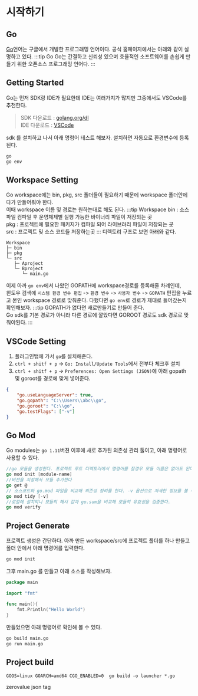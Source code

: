 # 시작하기

## Go
[Go](https://golang.org/)언어는 구글에서 개발한 프로그래밍 언어이다. 공식 홈페이지에서는 아래와 같이 설명하고 있다.
:::tip Go
Go는 간결하고 신뢰성 있으며 효율적인 소프트웨어를 손쉽게 만들기 위한 오픈소스 프로그래밍 언어다.
:::
## Getting Started
Go는 먼저 SDK랑 IDE가 필요한데 IDE는 여러가지가 많지만 그중에서도 VSCode를 추천한다.
> SDK 다운로드 : [golang.org/dl](https://golang.org/dl/)  
IDE 다운로드 : [VSCode](https://code.visualstudio.com/Download)

sdk 를 설치하고 나서 아래 명령어 테스트 해보자. 설치하면 자동으로 환경변수에 등록된다.
```sh
go
go env
```
## Workspace Setting
Go workspace에는 bin, pkg, src 폴더들이 필요하기 때문에 workspace 폴더안에다가 만들어줘야 한다.  
이때 workspace 이름 및 경로는 원하는대로 해도 된다.
:::tip Workspace
bin : 소스파일 컴파일 후 운영체제별 실행 가능한 바이너리 파일이 저장되는 곳  
pkg : 프로젝트에 필요한 패키지가 컴파일 되어 라이브러리 파일이 저장되는 곳  
src : 프로젝트 및 소스 코드들 저장하는곳
:::
디렉토리 구조로 보면 아래와 같다.
```
Workspace
├─ bin
├─ pkg
└─ src
   ├─ Aproject
   └─ Bproject
      └─ main.go
```
이제 아까 `go env`에서 나왔던 GOPATH에 workspace경로를 등록해줄 차례인데,  
윈도우 검색에 `시스템 환경 변수 편집` -> `환경 변수` -> `사용자 변수` -> `GOPATH` 편집을 누르고 본인 workspace 경로로 맞춰준다. 다했다면 `go env`로 경로가 제대로 들어갔는지 확인해보자.
:::tip
GOPATH가 없다면 새로만들기로 만들어 준다.  
Go sdk를 기본 경로가 아니라 다른 경로에 깔았다면 GOROOT 경로도 sdk 경로로 맞춰야된다.
:::
## VSCode Setting  
1. 플러그인탭에 가서 `go`를 설치해준다.
2. `ctrl + shitf + p` -> `Go: Install/Update Tools`에서 전부다 체크후 설치
3. `ctrl + shitf + p` -> `Preferences: Open Settings (JSON)`에 아래 gopath 및 goroot를 경로에 맞게 넣어준다.

```json
{
    "go.useLanguageServer": true,
    "go.gopath": "C:\\Users\\abc\\go",
    "go.goroot": "C:\\go",
    "go.testFlags": ["-v"]
}
```

## Go Mod
Go modules는 `go 1.11`버젼 이후에 새로 추가된 의존성 관리 툴이고, 아래 명령어로 사용할 수 있다.
```go
//go 모듈을 생성한다. 프로젝트 루트 디렉토리에서 명령어를 칠경우 모듈 이름은 없어도 된다.
go mod init [module-name]
//버젼을 지정해서 모듈 추가한다
go get @
// 소스코드와 go.mod 파일을 비교해 의존성 정리를 한다. -v 옵션으로 자세한 정보를 볼 수 있다.
go mod tidy [-v]
//로컬에 설치되니 모듈의 해시 값과 go.sum을 비교해 모듈의 유효성을 검증한다.
go mod verify
```

## Project Generate
프로젝트 생성은 간단하다. 아까 만든 workspace/src에 프로젝트 폴더를 하나 만들고 폴더 안에서 아래 명령어를 입력한다.
```bash
go mod init
```
그후 main.go 를 만들고 아래 소스를 작성해보자.
```go
package main
 
import "fmt"
 
func main(){
    fmt.Println("Hello World")
}
```
만들었으면 아래 명령어로 확인해 볼 수 있다.
```sh
go build main.go
go run main.go
```

## Project build
```
GOOS=linux GOARCH=amd64 CGO_ENABLED=0  go build -o launcher *.go
```
zerovalue 
json tag